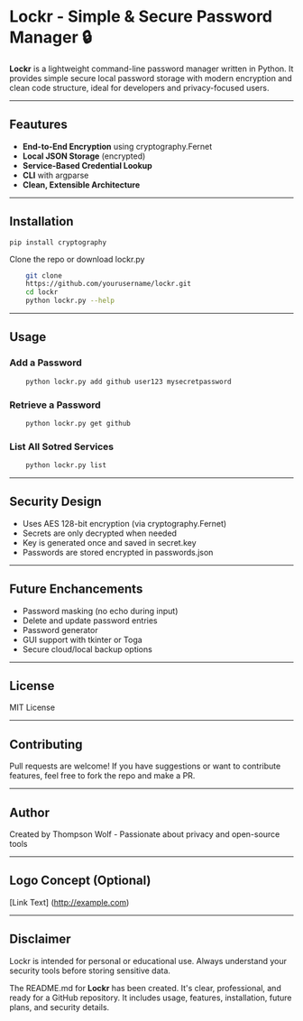 # Lockr - Simple & Secure Password Manager 🔒

__Lockr__  is a lightweight command-line password manager written in Python. It provides simple secure local password storage with modern encryption and clean code structure, ideal for developers and privacy-focused users.

---

## Feautures

- __End-to-End Encryption__ using cryptography.Fernet
- __Local JSON Storage__ (encrypted)
- __Service-Based Credential Lookup__
- __CLI__ with argparse
- __Clean, Extensible Architecture__

---

## Installation

`pip install cryptography`

Clone the repo or download lockr.py

```Bash
    git clone
    https://github.com/yourusername/lockr.git
    cd lockr
    python lockr.py --help
```

---

## Usage

### Add a Password

```Bash
    python lockr.py add github user123 mysecretpassword
```

### Retrieve a Password

```Bash
    python lockr.py get github
```

### List All Sotred Services

```Bash
    python lockr.py list
```

---

## Security Design

- Uses AES 128-bit encryption (via cryptography.Fernet)
- Secrets are only decrypted when needed
- Key is generated once and saved in secret.key
- Passwords are stored encrypted in passwords.json

---

## Future Enchancements

- Password masking (no echo during input)
- Delete and update password entries
- Password generator
- GUI support with tkinter or Toga
- Secure cloud/local backup options

---

## License

MIT License

---

## Contributing

Pull requests are welcome! If you have suggestions or want to contribute features, feel free to fork the repo and make a PR.

---

## Author

Created by Thompson Wolf - Passionate about privacy and open-source tools

---

## Logo Concept (Optional)

[Link Text] (http://example.com)

---

## Disclaimer

Lockr is intended for personal or educational use. Always understand your security tools before storing sensitive data.

The README.md for __Lockr__ has been created. It's clear, professional, and ready for a GitHub repository. It includes usage, features, installation, future plans, and security details.
